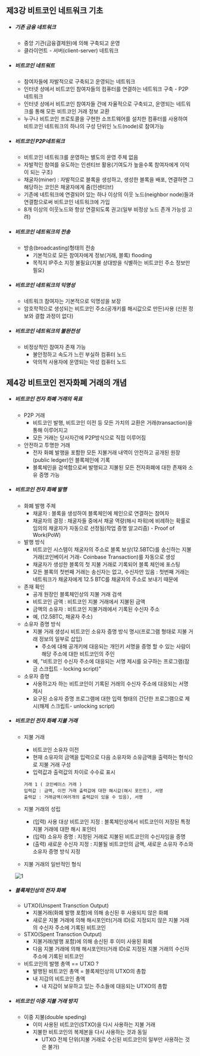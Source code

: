 ## 제3강 비트코인 네트워크 기초



- ##### 기존 금융 네트워크

  - 중앙 기관(금융결제원)에 의해 구축되고 운영
  - 클라이언트 - 서버(client-server) 네트워크

- ##### 비트코인 네트워트

  - 참여자들에 자발적으로 구축되고 운영되는 네트워크
  - 인터넷 상에서 비트코인 참여자들의 컴퓨터를 연결하는 네트워크 구축 - P2P 네트워크
  - 인터넷 상에서 비트코인 참여자들 간에 자율적으로 구축되고, 운영되는 네트워크를 통해 모든 비트코인 거래 정보 교환
  - 누구나 비트코인 프로토콜을 구현한 소프트웨어를 설치한 컴퓨터를 사용하여 비트코인 네트워크의 하나의 구성 단위인 노드(node)로 참여가능

- ##### 비트코인 P2P네트워크

  - 비트코인 네트워크를 운영하는 별도의 운영 주체 없음
  - 자발적인 참여를 유도하는 인센티브 활용(기여도가 높을수록 참여자에게 이익이 되는 구조)
  - 채굴자(miner) : 자발적으로 블록을 생성하고, 생성한 블록을 배포, 연결하면 그 해당하는 코인은 채굴자에게 줌(인센티브)
  - 기존에 네트워크에 연결되어 있는 하나 이상의 이웃 노드(neighbor node)들과 연결함으로써 비트코인 네트워크에 가입
  - 8개 이상의 이웃노드와 항상 연결되도록 권고(일부 비정상 노드 존개 가능성 고려)

- ##### 비트코인 네트워크의 전송

  - 방송(broadcasting)형태의 전송
    - 기본적으로 모든 참여자에게 정보(거래, 블록) flooding
    - 목적지 IP주소 지정 불필요(지불 상대방을 식별하는 비트코인 주소 정보만 필요) 

- ##### 비트코인 네트워크의 익명성

  - 네트워크 참여자는 기본적으로 익명성을 보장
  - 암호학적으로 생성되는 비트코인 주소(공개키를 해시값으로 만든)사용 (신원 정보와 결합 과정이 없다)

- ##### 비트코인 네트워크의 불완전성

  - 비정상적인 참여자 존재 가능
    - 불안정하고 속도가 느린 부실하 컴퓨터 노드
    - 악의적 사용자에 운영되는 악성 컴퓨터 노드





## 제4강 비트코인 전자화폐 거래의 개념



- ##### 비트코인 전자 화폐 거래의 목표

  - P2P 거래
    - 비트코인 발행, 비트코인 이전 등 모든 가치의 교환은 거래(transaction)을 통해 이루어지고
    - 모든 거래는 당사자간에 P2P방식으로 직접 이루어짐
  - 안전하고 투명한 거래
    - 전자 화폐 발행을 포함한 모든 지불거래 내역이 안전하고 공개된 원장(public ledger)인 블록체인에 기록
    - 블록체인을 검색함으로써 발행되고 지불된 모든 전자화폐에 대한 존재와 소유 증명 가능

- ##### 비트코인 전자 화폐 발행

  - 화폐 발행 주체
    - 채굴자 : 블록을 생성하여 블록체인에 체인으로 연결하는 참여자
    - 채굴자의 결정 : 채굴자들 중에서 채굴 역량(해시 파워)에 비례하는 확률로 임의의 채굴자가 자동으로 선정됨(작업 증명 알고리즘) - Proof of Work(PoW)
  - 발행 방식
    - 비트코인 시스템이 채굴자의 주소로 블록 보상(12.5BTC)를 송신하는 지불거래(코인베이서 거래- Coinbase Transaction)를 자동으로 생성
    - 채굴자가 생성한 블록의 첫 지불 거래로 기록되어 블록 체인에 포스팅
    - 모든 블록의 첫번째 거래는 송신자는 없고, 수신자만 있음 : 첫번째 거래는 네트워크가 채굴자에게 12.5 BTC를 채굴자의 주소로 보내기 때문에
  - 존재 확인
    - 공개 원장인 블록체인상의 지불 거래 검색
    - 비트코인 금액 : 비트코인 지불 거래에서 지불된 금액
    - 금액의 소유자 : 비트코인 지불거래에서 기록된 수신자 주소
    - 예, (12.5BTC, 채굴자 주소)
  - 소유자 증명 방식
    - 지불 거래 생성시 비트코인 소유자 증명 방식 명시(프로그램 형태로 지불 거래 정보의 일부로 삽입)
      - 주소에 대해 공개키에 대응되는 개인키 서명을 증명 할 수 있는 사람이 해당 주소에 대한 비트코인의 주인
    - 예, "비트코인 수신자 주소에 대응되는 서명 제시를 요구하는 프로그램(잠금 스크립트 - locking script)"
  - 소유자 증명
    - 사용하고자 하는 비트코인이 기록된 거래의 수신자 주소에 대응되는 서명 제시
    - 요구된 소유자 증명 프로그램에 대한 입력 형태의 간단한 프로그램으로 제시(해제 스크립트- unlocking script)

- ##### 비트코인 전자 화폐 지불 거래

  - 지불 거래

    - 비트코인 소유자 이전
    - 현재 소유자의 금액을 입력으로 다음 소유자와 소유금액을 출력하는 형식으로 지불 거래 구성
    - 입력값과 출력값의 차이로 수수료 표시

    ````
    거래 1 ( 코인베이스 거래 )
    입력값 : 금액, 이전 거래 출력값에 대한 해시값(해시 포인트), 서명
    출력값 : 거래금액(여러개의 출력값이 있을 수 있음), 서명
    ````

  - 지불 거래의 성립

    - (입력) 사용 대상 비트코인 지정 : 블록체인상에서 비트코인이 저장된 특정 지불 거래에 대한 해시 포인터
    - (입력) 소유자 증명 : 지정된 거래로 지불된 비트코인의 수신자임을 증명
    - (출력) 새로운 수신자 지정 : 지불될 비트코인의 금액, 새로운 소유자 주소와 소유자 증명 방식 지정

  - 지불 거래의 일반적인 형식

  ![1](C:\Users\student\Desktop\1.png)








- ##### 블록체인상의 전자 화폐

  - UTXO(Unspent Transction Output)
    - 지불거래(화폐 발행 포함)에 의해 송신된 후 사용되지 않은 화폐
    - 새로운 지불 거래에 의해 해시포인터(거래 ID)로 지정되지 않은 지불 거래의 수신자 주소에 기록된 비트코인
  - STXO(Spent Transction Output)
    - 지불거래(발행 포함)에 의해 송신된 후 이미 사용된 화폐
    - 다음 지불 거래에 의해 해시포인터(거래 ID)로 지정된 지불 거래의 수신자 주소에 기록된 비트코인
  - 비트코인의 발행 총액 == UTXO ? 
    - 발행된 비트코인 총액 = 블록체인상의 UTXO의 총합
    - 내 지갑의 비트코인 총액
      - 내 지갑이 보유하고 있는 주소들에 대응되는 UTXO의 총합

- ##### 비트코인 이중 지불 거래 방지

  - 이중 지불(double speding)
    - 이미 사용된 비트코인(STXO)을 다시 사용하는 지불 거래
    - 지불한 비트코인의 복제본을 다시 사용하는 것과 동일
      - UTXO 전체 단위(지불 거래로 수신된 비트코인의 일부만 사용하는 것은 불가)